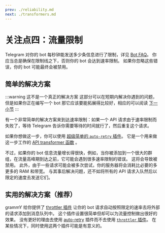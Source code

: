 ```yaml
---
prev: ./reliability.md
next: ./transformers.md
---
```


# 关注点四：流量限制

Telegram 对你的 bot 每秒钟能发送多少条信息进行了限制，详见 [Bot FAQ](https://core.telegram.org/bots/faq#my-bot-is-hitting-limits-how-do-i-avoid-this)。
你应当总是确保在限制线之下，否则你的 bot 会达到速率限制。
如果你忽略这些错误，你的 bot 可能最终会被禁用。

## 简单的解决方案

<!-- markdownlint-disable link-fragments -->

:::warning 这不是一个真正的解决方案
这部分可以在短期内解决你遇到的问题，但是如果你正在编写一个 bot 那它应该要能拓展得比较好，相应的可以阅读 [下一小节](#实用的解决方案-推荐)
:::

<!-- markdownlint-enable link-fragments -->

有一个非常简单的解决方案来到达速率限制：如果一个 API 请求由于速率限制而失败了，等待 Telegram 告诉你需要等待的时间就行了，然后重复这个请求。

如果你想做这一步，你可以使用 [超级简单的 `auto-retry` 插件](../plugins/auto-retry.md)。
它是一个用来做这一步工作的 [API transformer 函数](./transformers.md) 。

不过，如果你的 bot 信息流量增长得很快，例如，当你被添加到一个很大的群组，在流量高峰期到达之前，它可能会遇到很多速率限制的错误。
这将会导致被禁用。
此外，由于一些请求可能会被多次尝试，你的服务器将会消耗比必要的多更多的 RAM 和带宽。
与其事后解决问题，还不如将所有的 API 请求入队然后以限定的速度去发送它们。

## 实用的解决方案（推荐）

grammY 给你提供了 [throttler 插件](../plugins/transformer-throttler.md) 让你的 bot 请求自动按照限定的速率去将外部的请求添加到消息队列中。
这个插件设置很简单但却可以为流量控制做出很好的效果。
没有更好的理由去使用 [auto-retry](../plugins/auto-retry.md) 插件而不去使用 [`throttler` 插件](../plugins/transformer-throttler.md)。
在某些情况下，同时使用这两个插件可能是有意义的。
